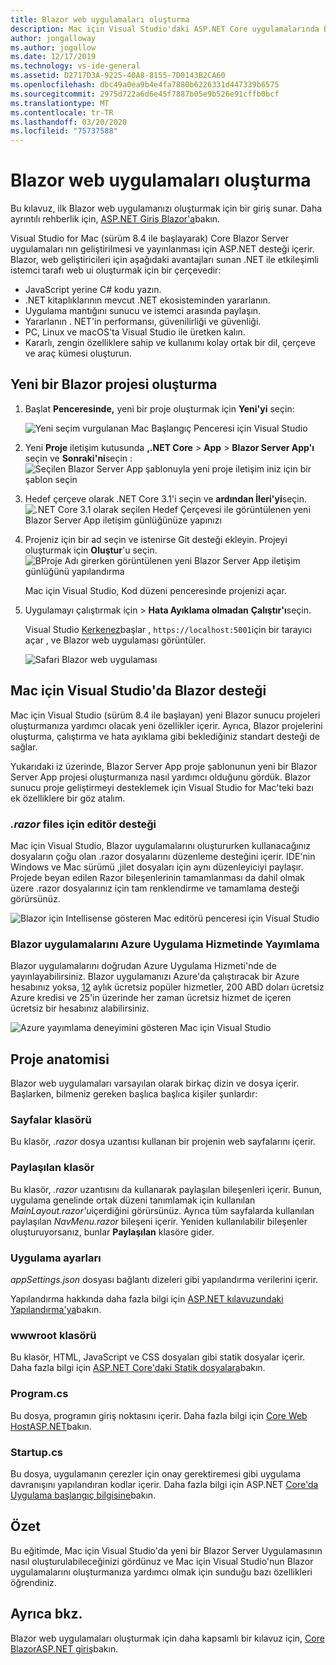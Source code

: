 ```yaml
---
title: Blazor web uygulamaları oluşturma
description: Mac için Visual Studio'daki ASP.NET Core uygulamalarında Blazor desteği hakkında bilgi sağlar.
author: jongalloway
ms.author: jogallow
ms.date: 12/17/2019
ms.technology: vs-ide-general
ms.assetid: D2717D3A-9225-40A8-8155-7D0143B2CA60
ms.openlocfilehash: dbc49a0ea9b4e4fa7880b6226331d447339b6575
ms.sourcegitcommit: 2975d722a6d6e45f7887b05e9b526e91cffb0bcf
ms.translationtype: MT
ms.contentlocale: tr-TR
ms.lasthandoff: 03/20/2020
ms.locfileid: "75737588"
---
```

# <a name="create-blazor-web-apps"></a>Blazor web uygulamaları oluşturma

Bu kılavuz, ilk Blazor web uygulamanızı oluşturmak için bir giriş sunar. Daha ayrıntılı rehberlik için, [ASP.NET Giriş Blazor'a](/aspnet/core/blazor/index)bakın.

Visual Studio for Mac (sürüm 8.4 ile başlayarak) Core Blazor Server uygulamaları nın geliştirilmesi ve yayınlanması için ASP.NET desteği içerir. Blazor, web geliştiricileri için aşağıdaki avantajları sunan .NET ile etkileşimli istemci tarafı web ui oluşturmak için bir çerçevedir:

* JavaScript yerine C# kodu yazın.
* .NET kitaplıklarının mevcut .NET ekosisteminden yararlanın.
* Uygulama mantığını sunucu ve istemci arasında paylaşın.
* Yararlanın . NET'in performansı, güvenilirliği ve güvenliği.
* PC, Linux ve macOS'ta Visual Studio ile üretken kalın.
* Kararlı, zengin özelliklere sahip ve kullanımı kolay ortak bir dil, çerçeve ve araç kümesi oluşturun.

## <a name="creating-a-new-blazor-project"></a>Yeni bir Blazor projesi oluşturma

1. Başlat **Penceresinde,** yeni bir proje oluşturmak için **Yeni'yi** seçin:

   ![Yeni seçim vurgulanan Mac Başlangıç Penceresi için Visual Studio](media/blazor-new-project.png)
1. Yeni **Proje** iletişim kutusunda **,.NET Core** > **App** > **Blazor Server App'ı** seçin ve **Sonraki'ni**seçin : ![Seçilen Blazor Server App şablonuyla yeni proje iletişim iniz için bir şablon seçin](media/blazor-project-template.png)

1. Hedef çerçeve olarak .NET Core 3.1'i seçin ve **ardından İleri'yi**seçin. 
   ![.NET Core 3.1 olarak seçilen Hedef Çerçevesi ile görüntülenen yeni Blazor Server App iletişim günlüğünüze yapınızı](media/blazor-select-target-framework.png)

1. Projeniz için bir ad seçin ve istenirse Git desteği ekleyin. Projeyi oluşturmak için **Oluştur**'u seçin.
   ![BProje Adı girerken görüntülenen yeni Blazor Server App iletişim günlüğünü yapılandırma](media/blazor-name-project.png)

   Mac için Visual Studio, Kod düzeni penceresinde projenizi açar.
1. Uygulamayı çalıştırmak için > **Hata Ayıklama olmadan** **Çalıştır'ı**seçin.

   Visual Studio [Kerkenez](/aspnet/core/fundamentals/servers/kestrel)başlar , `https://localhost:5001`için bir tarayıcı açar , ve Blazor web uygulaması görüntüler.

   ![Safari Blazor web uygulaması](media/blazor-new-app-in-edge.png)

## <a name="blazor-support-in-visual-studio-for-mac"></a>Mac için Visual Studio'da Blazor desteği

Mac için Visual Studio (sürüm 8.4 ile başlayan) yeni Blazor sunucu projeleri oluşturmanıza yardımcı olacak yeni özellikler içerir. Ayrıca, Blazor projelerini oluşturma, çalıştırma ve hata ayıklama gibi beklediğiniz standart desteği de sağlar. 

Yukarıdaki iz üzerinde, Blazor Server App proje şablonunun yeni bir Blazor Server App projesi oluşturmanıza nasıl yardımcı olduğunu gördük. Blazor sunucu proje geliştirmeyi desteklemek için Visual Studio for Mac'teki bazı ek özelliklere bir göz atalım.

### <a name="editor-support-for-razor-files"></a>*.razor* files için editör desteği
Mac için Visual Studio, Blazor uygulamalarını oluştururken kullanacağınız dosyaların çoğu olan .razor dosyalarını düzenleme desteğini içerir. IDE'nin Windows ve Mac sürümü ,jilet dosyaları için aynı düzenleyiciyi paylaşır. Projede beyan edilen Razor bileşenlerinin tamamlanması da dahil olmak üzere .razor dosyalarınız için tam renklendirme ve tamamlama desteği görürsünüz.

![Blazor için Intellisense gösteren Mac editörü penceresi için Visual Studio](media/blazor-intellisense.png)

### <a name="publishing-blazor-applications-to-azure-app-service"></a>Blazor uygulamalarını Azure Uygulama Hizmetinde Yayımlama
Blazor uygulamalarını doğrudan Azure Uygulama Hizmeti'nde de yayınlayabilirsiniz. Blazor uygulamanızı Azure'da çalıştıracak bir Azure hesabınız yoksa, [12](https://azure.microsoft.com/free) aylık ücretsiz popüler hizmetler, 200 ABD doları ücretsiz Azure kredisi ve 25'in üzerinde her zaman ücretsiz hizmet de içeren ücretsiz bir hesabınız alabilirsiniz.

![Azure yayımlama deneyimini gösteren Mac için Visual Studio](media/blazor-azure-publish.png)

## <a name="project-anatomy"></a>Proje anatomisi

Blazor web uygulamaları varsayılan olarak birkaç dizin ve dosya içerir. Başlarken, bilmeniz gereken başlıca başlıca kişiler şunlardır:

### <a name="pages-folder"></a>Sayfalar klasörü

Bu klasör, *.razor* dosya uzantısı kullanan bir projenin web sayfalarını içerir.

### <a name="shared-folder"></a>Paylaşılan klasör

Bu klasör, *.razor* uzantısını da kullanarak paylaşılan bileşenleri içerir. Bunun, uygulama genelinde ortak düzeni tanımlamak için kullanılan *MainLayout.razor'u*içerdiğini görürsünüz. Ayrıca tüm sayfalarda kullanılan paylaşılan *NavMenu.razor* bileşeni içerir. Yeniden kullanılabilir bileşenler oluşturuyorsanız, bunlar **Paylaşılan** klasöre gider.

### <a name="app-settings"></a>Uygulama ayarları

*appSettings.json* dosyası bağlantı dizeleri gibi yapılandırma verilerini içerir.

Yapılandırma hakkında daha fazla bilgi için [ASP.NET kılavuzundaki Yapılandırma'ya](/aspnet/core/fundamentals/configuration/index)bakın.

### <a name="wwwroot-folder"></a>wwwroot klasörü

Bu klasör, HTML, JavaScript ve CSS dosyaları gibi statik dosyalar içerir. Daha fazla bilgi için [ASP.NET Core'daki Statik dosyalara](/aspnet/core/fundamentals/static-files)bakın.

### <a name="programcs"></a>Program.cs

Bu dosya, programın giriş noktasını içerir. Daha fazla bilgi için [Core Web HostASP.NET](/aspnet/core/fundamentals/host/web-host)bakın.

### <a name="startupcs"></a>Startup.cs

Bu dosya, uygulamanın çerezler için onay gerektiremesi gibi uygulama davranışını yapılandıran kodlar içerir. Daha fazla bilgi için ASP.NET [Core'da Uygulama başlangıç bilgisine](/aspnet/core/fundamentals/startup)bakın.

## <a name="summary"></a>Özet
Bu eğitimde, Mac için Visual Studio'da yeni bir Blazor Server Uygulamasının nasıl oluşturulabileceğinizi gördünuz ve Mac için Visual Studio'nun Blazor uygulamalarını oluşturmanıza yardımcı olmak için sunduğu bazı özellikleri öğrendiniz.

## <a name="see-also"></a>Ayrıca bkz.

Blazor web uygulamaları oluşturmak için daha kapsamlı bir kılavuz için, [Core BlazorASP.NET giriş](/aspnet/core/blazor/index)bakın.
